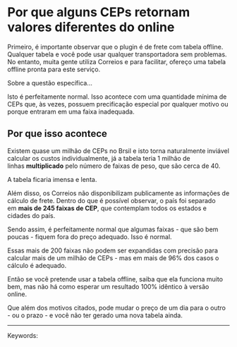 # Por que alguns CEPs retornam valores diferentes do online

Primeiro, é importante observar que o plugin é de frete com tabela offline. Qualquer tabela e você pode usar qualquer transportadora sem problemas. No entanto, muita gente utiliza Correios e para facilitar, ofereço uma tabela offline pronta para este serviço. 

Sobre a questão específica...

Isto é perfeitamente normal. Isso acontece com uma quantidade mínima de CEPs que, às vezes, possuem precificação especial por qualquer motivo ou porque entraram em uma faixa inadequada.  

## Por que isso acontece

Existem quase um milhão de CEPs no Brsil e isto torna naturalmente inviável calcular os custos individualmente, já a tabela teria 1 milhão de linhas **multiplicado** pelo número de faixas de peso, que são cerca de 40.

A tabela ficaria imensa e lenta.

Além disso, os Correios não disponibilizam publicamente as informações de cálculo de frete. Dentro do que é possível observar, o país foi separado em **mais de 245 faixas de CEP**, que contemplam todos os estados e cidades do país.

Sendo assim, é perfeitamente normal que algumas faixas - que são bem poucas - fiquem fora do preço adequado. Isso é normal.

Essas mais de 200 faixas não podem ser expandidas com precisão para calcular mais de um milhão de CEPs - mas em mais de 96% dos casos o cálculo é adequado.

Então se você pretende usar a tabela offline, saiba que ela funciona muito bem, mas não há como esperar um resultado 100% idêntico à versão online.

Que além dos motivos citados, pode mudar o preço de um dia para o outro - ou o prazo - e você não ter gerado uma nova tabela ainda.

___

Keywords: